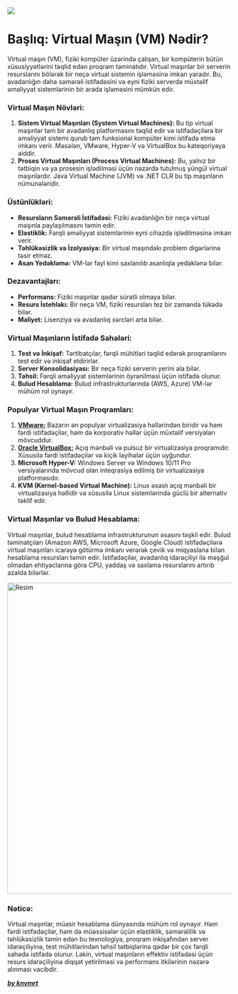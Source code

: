 ![](../img/vm-1.avif)

# Başlıq: Virtual Maşın (VM) Nədir?

Virtual maşın (VM), fiziki kompüter üzərində çalışan, bir kompüterin bütün xüsusiyyətlərini təqlid edən proqram təminatıdır. Virtual maşınlar bir serverin resurslarını bölərək bir neçə virtual sistemin işləməsinə imkan yaradır. Bu, avadanlığın daha səmərəli istifadəsini və eyni fiziki serverdə müxtəlif əməliyyat sistemlərinin bir arada işləməsini mümkün edir.

### Virtual Maşın Növləri:
1. **Sistem Virtual Maşınları (System Virtual Machines):** Bu tip virtual maşınlar tam bir avadanlıq platformasını təqlid edir və istifadəçilərə bir əməliyyat sistemi qurub tam funksional kompüter kimi istifadə etmə imkanı verir. Məsələn, VMware, Hyper-V və VirtualBox bu kateqoriyaya aiddir.
2. **Proses Virtual Maşınları (Process Virtual Machines):** Bu, yalnız bir tətbiqin və ya prosesin işlədilməsi üçün nəzərdə tutulmuş yüngül virtual maşınlardır. Java Virtual Machine (JVM) və .NET CLR bu tip maşınların nümunələridir.

### Üstünlükləri:

- **Resursların Səmərəli İstifadəsi:** Fiziki avadanlığın bir neçə virtual maşınla paylaşılmasını təmin edir.
- **Elastiklik:** Fərqli əməliyyat sistemlərinin eyni cihazda işlədilməsinə imkan verir.
- **Təhlükəsizlik və İzolyasiya:** Bir virtual maşındakı problem digərlərinə təsir etməz.
- **Asan Yedəkləmə:** VM-lər fayl kimi saxlanılıb asanlıqla yedəklənə bilər.

### Dezavantajları:

- **Performans:** Fiziki maşınlar qədər sürətli olmaya bilər.
- **Resurs İstehlakı:** Bir neçə VM, fiziki resursları tez bir zamanda tükədə bilər.
- **Maliyet:** Lisenziya və avadanlıq xərcləri arta bilər.

### Virtual Maşınların İstifadə Sahələri:

1. **Test və İnkişaf:** Tərtibatçılar, fərqli mühitləri təqlid edərək proqramlarını test edir və inkişaf etdirirlər.
2. **Server Konsolidasiyası:** Bir neçə fiziki serverin yerini ala bilər.
3. **Təhsil:** Fərqli əməliyyat sistemlərinin öyrənilməsi üçün istifadə olunur.
4. **Bulud Hesablama:** Bulud infrastrukturlarında (AWS, Azure) VM-lər mühüm rol oynayır.

### Populyar Virtual Maşın Proqramları:

1. [**VMware:**](https://blogs.vmware.com/workstation/2024/05/vmware-workstation-pro-now-available-free-for-personal-use.html) Bazarın ən populyar virtualizasiya həllərindən biridir və həm fərdi istifadəçilər, həm də korporativ həllər üçün müxtəlif versiyaları mövcuddur.
2. [**Oracle VirtualBox:**](https://www.virtualbox.org/) Açıq mənbəli və pulsuz bir virtualizasiya proqramıdır. Xüsusilə fərdi istifadəçilər və kiçik layihələr üçün uyğundur.
3. **Microsoft Hyper-V:** Windows Server və Windows 10/11 Pro versiyalarında mövcud olan inteqrasiya edilmiş bir virtualizasiya platformasıdır.
4. **KVM (Kernel-based Virtual Machine):** Linux əsaslı açıq mənbəli bir virtualizasiya həllidir və xüsusilə Linux sistemlərində güclü bir alternativ təklif edir.

### Virtual Maşınlar və Bulud Hesablama:

Virtual maşınlar, bulud hesablama infrastrukturunun əsasını təşkil edir. Bulud təminatçıları (Amazon AWS, Microsoft Azure, Google Cloud) istifadəçilərə virtual maşınları icarəyə götürmə imkanı verərək çevik və miqyaslana bilən hesablama resursları təmin edir. İstifadəçilər, avadanlıq idarəçiliyi ilə məşğul olmadan ehtiyaclarına görə CPU, yaddaş və saxlama resurslarını artırıb azalda bilərlər.

<img src="../img/vm-2.avif" alt="Resim" width="700"/>

### Nəticə:

Virtual maşınlar, müasir hesablama dünyasında mühüm rol oynayır. Həm fərdi istifadəçilər, həm də müəssisələr üçün elastiklik, səmərəlilik və təhlükəsizlik təmin edən bu texnologiya, proqram inkişafından server idarəçiliyinə, test mühitlərindən təhsil tətbiqlərinə qədər bir çox fərqli sahədə istifadə olunur. Lakin, virtual maşınların effektiv istifadəsi üçün resurs idarəçiliyinə diqqət yetirilməsi və performans itkilərinin nəzərə alınması vacibdir.

[**_by knvmrt_**](https://github.com/knvmrt)
